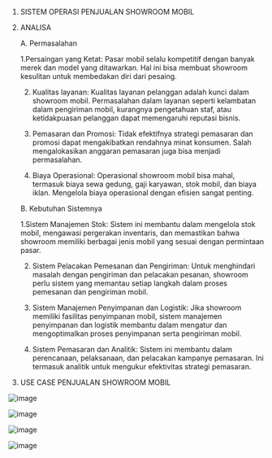 1. SISTEM OPERASI PENJUALAN SHOWROOM MOBIL


2. ANALISA

   A. Permasalahan
   
   1.Persaingan yang Ketat:
     Pasar mobil selalu kompetitif dengan banyak merek dan model yang ditawarkan. Hal ini bisa membuat showroom kesulitan untuk membedakan diri dari pesaing.

   2. Kualitas layanan:
      Kualitas layanan pelanggan adalah kunci dalam showroom mobil. Permasalahan dalam layanan seperti kelambatan dalam pengiriman mobil, kurangnya pengetahuan staf, atau ketidakpuasan pelanggan dapat memengaruhi reputasi bisnis.

   3. Pemasaran dan Promosi:
      Tidak efektifnya strategi pemasaran dan promosi dapat mengakibatkan rendahnya minat konsumen. Salah mengalokasikan anggaran pemasaran juga bisa menjadi permasalahan.

   4. Biaya Operasional:
      Operasional showroom mobil bisa mahal, termasuk biaya sewa gedung, gaji karyawan, stok mobil, dan biaya iklan. Mengelola biaya operasional dengan efisien sangat penting.


    B. Kebutuhan Sistemnya
   
    1.Sistem Manajemen Stok:
      Sistem ini membantu dalam mengelola stok mobil, mengawasi pergerakan inventaris, dan memastikan bahwa showroom memiliki berbagai jenis mobil yang sesuai dengan permintaan pasar.

    2. Sistem Pelacakan Pemesanan dan Pengiriman:
       Untuk menghindari masalah dengan pengiriman dan pelacakan pesanan, showroom perlu sistem yang memantau setiap langkah dalam proses pemesanan dan pengiriman mobil.

    3. Sistem Manajemen Penyimpanan dan Logistik:
       Jika showroom memiliki fasilitas penyimpanan mobil, sistem manajemen penyimpanan dan logistik membantu dalam mengatur dan mengoptimalkan proses penyimpanan serta pengiriman mobil.

    4. Sistem Pemasaran dan Analitik:
       Sistem ini membantu dalam perencanaan, pelaksanaan, dan pelacakan kampanye pemasaran. Ini termasuk analitik untuk mengukur efektivitas strategi pemasaran.


3. USE CASE PENJUALAN SHOWROOM MOBIL
   

![image](https://github.com/Hafidza1/RPL/assets/115520666/80ea4ab9-0e75-406d-a164-fa6acef55c0e)





![image](https://github.com/Hafidza1/RPL/assets/115520666/b7caa44c-93b6-4315-bf63-f8594b8c05b2)


   
![image](https://github.com/Hafidza1/RPL/assets/115520666/975a1b5c-4093-46a1-b22c-0e52d7bda9b8)


![image](https://github.com/Hafidza1/RPL/assets/115520666/40f952d2-7a38-47a8-accc-a3005c1131db)





